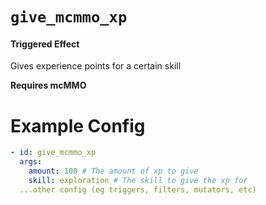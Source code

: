 # `give_mcmmo_xp`
#### Triggered Effect

Gives experience points for a certain skill

**Requires mcMMO**

# Example Config
```yaml
- id: give_mcmmo_xp
  args:
    amount: 100 # The amount of xp to give
    skill: exploration # The skill to give the xp for
  ...other config (eg triggers, filters, mutators, etc)
```